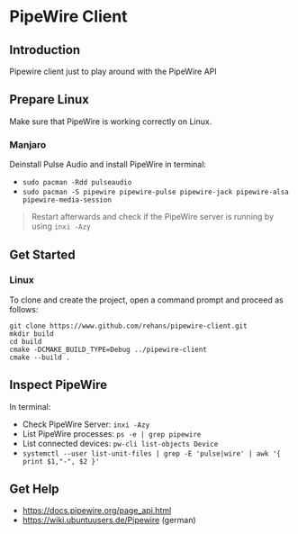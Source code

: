 # PipeWire Client

## Introduction

Pipewire client just to play around with the PipeWire API

## Prepare Linux

Make sure that PipeWire is working correctly on Linux. 

### Manjaro

Deinstall Pulse Audio and install PipeWire in terminal:

* `sudo pacman -Rdd pulseaudio`
* `sudo pacman -S pipewire pipewire-pulse pipewire-jack pipewire-alsa pipewire-media-session`

> Restart afterwards and check if the PipeWire server is running by using `inxi -Azy`

## Get Started

### Linux

To clone and create the project, open a command prompt and proceed as follows:

```
git clone https://www.github.com/rehans/pipewire-client.git
mkdir build
cd build
cmake -DCMAKE_BUILD_TYPE=Debug ../pipewire-client
cmake --build .
```

## Inspect PipeWire

In terminal:

* Check PipeWire Server: `inxi -Azy` 
* List PipeWire processes: `ps -e | grep pipewire`
* List connected devices: `pw-cli list-objects Device`
* `systemctl --user list-unit-files | grep -E 'pulse|wire' | awk '{ print $1,"-", $2 }'`

## Get Help

* https://docs.pipewire.org/page_api.html
* https://wiki.ubuntuusers.de/Pipewire (german)